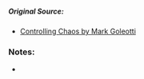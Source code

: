 ##### Original Source:
- [Controlling Chaos by Mark Goleotti](https://ecfr.eu/publication/controlling_chaos_how_russia_manages_its_political_war_in_europe/)

### Notes:
- 